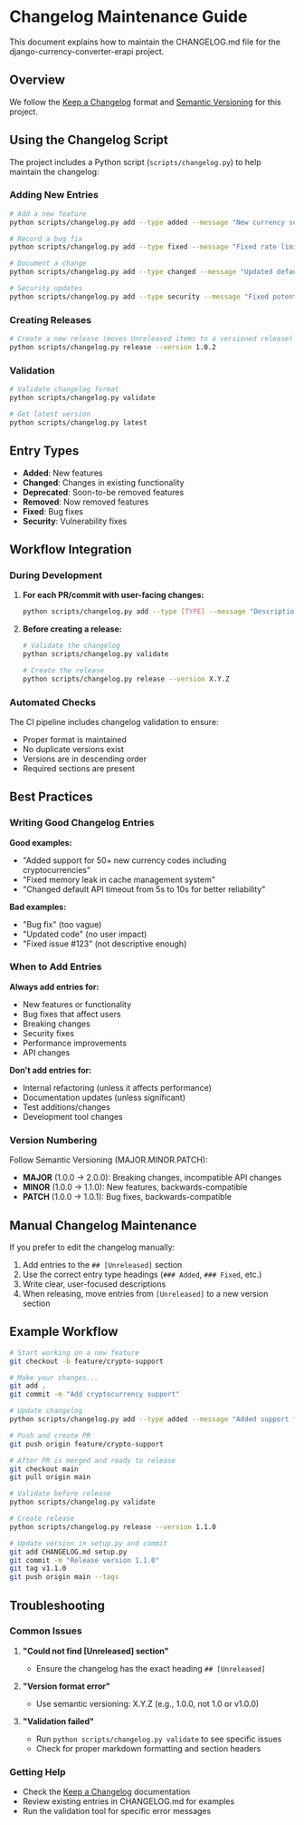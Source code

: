 # Changelog Maintenance Guide

This document explains how to maintain the CHANGELOG.md file for the django-currency-converter-erapi project.

## Overview

We follow the [Keep a Changelog](https://keepachangelog.com/en/1.0.0/) format and [Semantic Versioning](https://semver.org/) for this project.

## Using the Changelog Script

The project includes a Python script (`scripts/changelog.py`) to help maintain the changelog:

### Adding New Entries

```bash
# Add a new feature
python scripts/changelog.py add --type added --message "New currency support for cryptocurrency"

# Record a bug fix
python scripts/changelog.py add --type fixed --message "Fixed rate limiting issue with API calls"

# Document a change
python scripts/changelog.py add --type changed --message "Updated default cache timeout to 1 hour"

# Security updates
python scripts/changelog.py add --type security --message "Fixed potential XSS vulnerability in output"
```

### Creating Releases

```bash
# Create a new release (moves Unreleased items to a versioned release)
python scripts/changelog.py release --version 1.0.2
```

### Validation

```bash
# Validate changelog format
python scripts/changelog.py validate

# Get latest version
python scripts/changelog.py latest
```

## Entry Types

- **Added**: New features
- **Changed**: Changes in existing functionality  
- **Deprecated**: Soon-to-be removed features
- **Removed**: Now removed features
- **Fixed**: Bug fixes
- **Security**: Vulnerability fixes

## Workflow Integration

### During Development

1. **For each PR/commit with user-facing changes:**
   ```bash
   python scripts/changelog.py add --type [TYPE] --message "Description of change"
   ```

2. **Before creating a release:**
   ```bash
   # Validate the changelog
   python scripts/changelog.py validate
   
   # Create the release
   python scripts/changelog.py release --version X.Y.Z
   ```

### Automated Checks

The CI pipeline includes changelog validation to ensure:
- Proper format is maintained
- No duplicate versions exist
- Versions are in descending order
- Required sections are present

## Best Practices

### Writing Good Changelog Entries

**Good examples:**
- "Added support for 50+ new currency codes including cryptocurrencies"
- "Fixed memory leak in cache management system"
- "Changed default API timeout from 5s to 10s for better reliability"

**Bad examples:**
- "Bug fix" (too vague)
- "Updated code" (no user impact)
- "Fixed issue #123" (not descriptive enough)

### When to Add Entries

**Always add entries for:**
- New features or functionality
- Bug fixes that affect users
- Breaking changes
- Security fixes
- Performance improvements
- API changes

**Don't add entries for:**
- Internal refactoring (unless it affects performance)
- Documentation updates (unless significant)
- Test additions/changes
- Development tool changes

### Version Numbering

Follow Semantic Versioning (MAJOR.MINOR.PATCH):

- **MAJOR** (1.0.0 → 2.0.0): Breaking changes, incompatible API changes
- **MINOR** (1.0.0 → 1.1.0): New features, backwards-compatible
- **PATCH** (1.0.0 → 1.0.1): Bug fixes, backwards-compatible

## Manual Changelog Maintenance

If you prefer to edit the changelog manually:

1. Add entries to the `## [Unreleased]` section
2. Use the correct entry type headings (`### Added`, `### Fixed`, etc.)
3. Write clear, user-focused descriptions
4. When releasing, move entries from `[Unreleased]` to a new version section

## Example Workflow

```bash
# Start working on a new feature
git checkout -b feature/crypto-support

# Make your changes...
git add .
git commit -m "Add cryptocurrency support"

# Update changelog
python scripts/changelog.py add --type added --message "Added support for Bitcoin, Ethereum, and 20+ other cryptocurrencies"

# Push and create PR
git push origin feature/crypto-support

# After PR is merged and ready to release
git checkout main
git pull origin main

# Validate before release
python scripts/changelog.py validate

# Create release
python scripts/changelog.py release --version 1.1.0

# Update version in setup.py and commit
git add CHANGELOG.md setup.py
git commit -m "Release version 1.1.0"
git tag v1.1.0
git push origin main --tags
```

## Troubleshooting

### Common Issues

1. **"Could not find [Unreleased] section"**
   - Ensure the changelog has the exact heading `## [Unreleased]`

2. **"Version format error"**
   - Use semantic versioning: X.Y.Z (e.g., 1.0.0, not 1.0 or v1.0.0)

3. **"Validation failed"**
   - Run `python scripts/changelog.py validate` to see specific issues
   - Check for proper markdown formatting and section headers

### Getting Help

- Check the [Keep a Changelog](https://keepachangelog.com/) documentation
- Review existing entries in CHANGELOG.md for examples
- Run the validation tool for specific error messages
